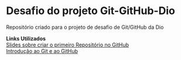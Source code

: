 # Desafio do projeto Git-GitHub-Dio
Repositório criado para o projeto de desafio de Git/GitHub da Dio

**Links Utilizados** <br>
[Slides sobre criar o primeiro Repositório no GitHub](https://drive.google.com/file/d/1IZu0qohv1JOmxjEra1lknDiiStU68bl4/view)<br>
[Introdução ao Git e ao GitHub](https://web.dio.me/course/introducao-ao-git-e-ao-github/learning/75b9fe49-6ed4-4480-83a7-7e37fc356aa9)

